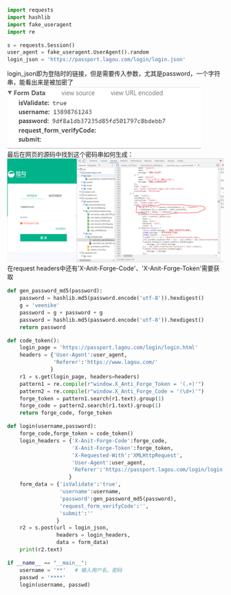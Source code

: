 

```python
import requests
import hashlib
import fake_useragent
import re
```


```python
s = requests.Session()
user_agent = fake_useragent.UserAgent().random
login_json = 'https://passport.lagou.com/login/login.json'
```

login_json即为登陆时的链接，但是需要传入参数，尤其是password，一个字符串，能看出来是被加密了<br>
![传参数](https://github.com/incipient1/login_python/blob/master/login_la_gou/img_login_la_gou/login_json_form_data.PNG)<br>
最后在网页的源码中找到这个密码串如何生成：
![生成密码串](https://github.com/incipient1/login_python/blob/master/login_la_gou/img_login_la_gou/gen_password_md5.PNG)<br>
在request headers中还有'X-Anit-Forge-Code'、'X-Anit-Forge-Token'需要获取


```python
def gen_password_md5(password):
    password = hashlib.md5(password.encode('utf-8')).hexdigest()
    g = 'veenike'
    password = g + password + g
    password = hashlib.md5(password.encode('utf-8')).hexdigest()
    return password
```


```python
def code_token():
    login_page = 'https://passport.lagou.com/login/login.html'
    headers = {'User-Agent':user_agent,
               'Referer':'https://www.lagou.com/'
              }
    r1 = s.get(login_page, headers=headers)
    pattern1 = re.compile(r"window.X_Anti_Forge_Token = '(.+)'")
    pattern2 = re.compile(r"window.X_Anti_Forge_Code = '(\d+)'")
    forge_token = pattern1.search(r1.text).group(1)
    forge_code = pattern2.search(r1.text).group(1)
    return forge_code, forge_token
```


```python
def login(username,password):
    forge_code,forge_token = code_token()
    login_headers = {'X-Anit-Forge-Code':forge_code,
                     'X-Anit-Forge-Token':forge_token,
                     'X-Requested-With':'XMLHttpRequest',
                     'User-Agent':user_agent,
                     'Referer':'https://passport.lagou.com/login/login.html',
                    }
    form_data = {'isValidate':'true',
                 'username':username,
                 'password':gen_password_md5(password),
                 'request_form_verifyCode':'',
                 'submit':''
                }
    r2 = s.post(url = login_json,
                headers = login_headers,
                data = form_data)
    print(r2.text)
```


```python
if __name__ == "__main__":
    username = '**'   # 输入用户名、密码
    passwd = '****'
    login(username, passwd)
```

